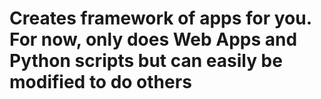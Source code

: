 # Creates framework of apps for you. For now, only does Web Apps and Python scripts but can easily be modified to do others

